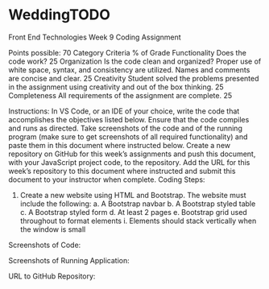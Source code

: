 # WeddingTODO
Front End Technologies Week 9 Coding Assignment

Points possible: 70
Category	Criteria	% of Grade
Functionality	Does the code work?	25
Organization	Is the code clean and organized? Proper use of white space, syntax, and consistency are utilized. Names and comments are concise and clear.	25
Creativity	Student solved the problems presented in the assignment using creativity and out of the box thinking.	25
Completeness	All requirements of the assignment are complete.	25

Instructions: In VS Code, or an IDE of your choice, write the code that accomplishes the objectives listed below. Ensure that the code compiles and runs as directed. Take screenshots of the code and of the running program (make sure to get screenshots of all required functionality) and paste them in this document where instructed below. Create a new repository on GitHub for this week’s assignments and push this document, with your JavaScript project code, to the repository. Add the URL for this week’s repository to this document where instructed and submit this document to your instructor when complete.
Coding Steps:
1.	Create a new website using HTML and Bootstrap. The website must include the following:
a.	A Bootstrap navbar
b.	A Bootstrap styled table
c.	A Bootstrap styled form
d.	At least 2 pages
e.	Bootstrap grid used throughout to format elements
i.	Elements should stack vertically when the window is small

Screenshots of Code:

Screenshots of Running Application:

URL to GitHub Repository:
